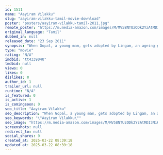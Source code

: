```yaml
---
id: 1511
name: "Aayiram Vilakku"
slug: "aayiram-vilakku-tamil-movie-download"
poster: "posters/aayiram-vilakku-tamil-2011.jpg"
remote_poster: "https://m.media-amazon.com/images/M/MV5BNTUzODk2YzAtMDI3Ni00YTg5LWEyOWQtMTAwZWMyZWRhYWI5XkEyXkFqcGdeQXVyOTk3NTc2MzE@._V1_SX300.jpg"
original_language: "Tamil"
dubbed_in: null
released_date: "23 Sep 2011"
synopsis: "When Gopal, a young man, gets adopted by Lingam, an ageing gangster living in Madurai, the latter goes to all extents to protect Lingam from his enemies and the police."
type: "movie"
rating: "N/A"
imdbid: "tt4339040"
tmdbid: null
views: 0
likes: 0
dislikes: 0
author_id: 1
trailer_url: null
runtime: "N/A"
is_featured: 0
is_active: 1
is_comingsoon: 0
seo_title: "Aayiram Vilakku"
seo_description: "When Gopal, a young man, gets adopted by Lingam, an ageing gangster living in Madurai, the latter goes to all extents to protect Lingam from his enemies and the police."
seo_keywords: "\"Aayiram Vilakku\""
seo_image: "https://m.media-amazon.com/images/M/MV5BNTUzODk2YzAtMDI3Ni00YTg5LWEyOWQtMTAwZWMyZWRhYWI5XkEyXkFqcGdeQXVyOTk3NTc2MzE@._V1_SX300.jpg"
screenshots: null
redirect_to: null
social_shares: 0
created_at: 2025-03-22 08:39:18
updated_at: 2025-03-22 08:39:18
---
```


